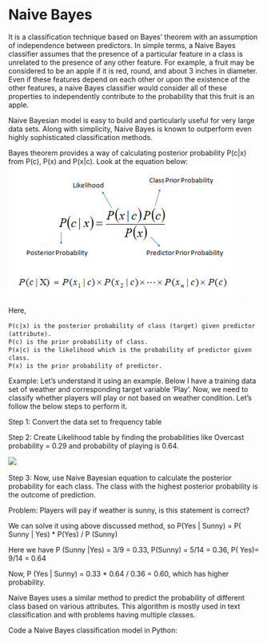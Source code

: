 # Naive Bayes

It is a classification technique based on Bayes’ theorem with an assumption of independence between predictors. In simple terms, a Naive Bayes classifier assumes that the presence of a particular feature in a class is unrelated to the presence of any other feature. For example, a fruit may be considered to be an apple if it is red, round, and about 3 inches in diameter. Even if these features depend on each other or upon the existence of the other features, a naive Bayes classifier would consider all of these properties to independently contribute to the probability that this fruit is an apple.

Naive Bayesian model is easy to build and particularly useful for very large data sets. Along with simplicity, Naive Bayes is known to outperform even highly sophisticated classification methods.

Bayes theorem provides a way of calculating posterior probability P(c|x) from P(c), P(x) and P(x|c). Look at the equation below:
![](Bayes_rule.png)

Here,

    P(c|x) is the posterior probability of class (target) given predictor (attribute).
    P(c) is the prior probability of class.
    P(x|c) is the likelihood which is the probability of predictor given class.
    P(x) is the prior probability of predictor.

Example: Let’s understand it using an example. Below I have a training data set of weather and corresponding target variable ‘Play’. Now, we need to classify whether players will play or not based on weather condition. Let’s follow the below steps to perform it.

Step 1: Convert the data set to frequency table

Step 2: Create Likelihood table by finding the probabilities like Overcast probability = 0.29 and probability of playing is 0.64.

![](Bayes_4.png)

Step 3: Now, use Naive Bayesian equation to calculate the posterior probability for each class. The class with the highest posterior probability is the outcome of prediction.

Problem: Players will pay if weather is sunny, is this statement is correct?

We can solve it using above discussed method, so P(Yes | Sunny) = P( Sunny | Yes) * P(Yes) / P (Sunny)

Here we have P (Sunny |Yes) = 3/9 = 0.33, P(Sunny) = 5/14 = 0.36, P( Yes)= 9/14 = 0.64

Now, P (Yes | Sunny) = 0.33 * 0.64 / 0.36 = 0.60, which has higher probability.

Naive Bayes uses a similar method to predict the probability of different class based on various attributes. This algorithm is mostly used in text classification and with problems having multiple classes.

Code a Naive Bayes classification model in Python: